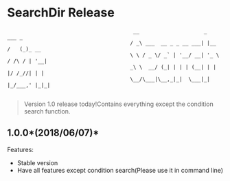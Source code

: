 # SearchDir Release

```
                                         __                     _        ___ _      
                                        / _\ ___  __ _ _ __ ___| |__    /   (_)_ __ 
                                        \ \ / _ \/ _` | '__/ __| '_ \  / /\ / | '__|
                                        _\ \  __/ (_| | | | (__| | | |/ /_//| | |   
                                        \__/\___|\__,_|_|  \___|_| |_/___,' |_|_|   
                                        

```

> Version 1.0 release today!Contains everything except the condition search function.

## 1.0.0*(2018/06/07)*

Features:

- Stable version
- Have all features except condition search(Please use it in command line)



